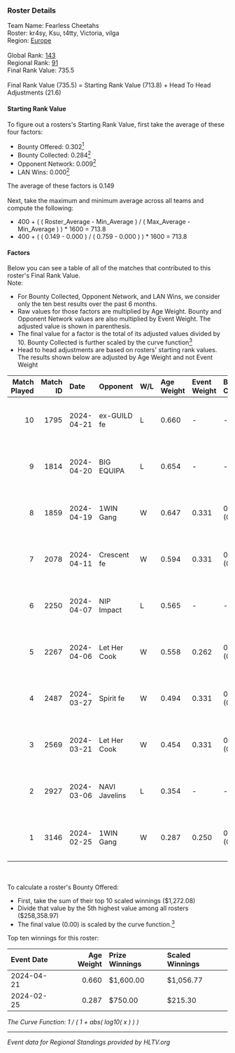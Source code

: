 ### Roster Details<br />
Team Name: Fearless Cheetahs<br />
Roster: kr4sy, Ksu, t4tty, Victoria, vilga<br />
Region: [Europe]( ../standings_europe.md)<br />
<br />
Global Rank: [143](../standings_global.md)<br />
Regional Rank: [91]( ../standings_europe.md)<br />
Final Rank Value:  735.5<br />
<br />
Final Rank Value (735.5) = Starting Rank Value (713.8) + Head To Head Adjustments (21.6)<br />

#### Starting Rank Value<br />
To figure out a rosters's Starting Rank Value, first take the average of these four factors:<br />
- Bounty Offered: 0.302[<sup>1</sup>](#table2)
- Bounty Collected: 0.284[<sup>2</sup>](#table1)
- Opponent Network: 0.009[<sup>2</sup>](#table1)
- LAN Wins: 0.000[<sup>2</sup>](#table1)

The average of these factors is 0.149<br />
<br />
Next, take the maximum and minimum average across all teams and compute the following:<br />
- 400 + ( ( Roster_Average - Min_Average ) / ( Max_Average - Min_Average ) ) * 1600 = 713.8
- 400 + ( ( 0.149 - 0.000 ) / ( 0.759 - 0.000 ) ) * 1600 = 713.8


#### Factors<br />
Below you can see a table of all of the matches that contributed to this roster's Final Rank Value.<br />
Note:<br />

- For Bounty Collected, Opponent Network, and LAN Wins, we consider only the ten best results over the past 6 months.
- Raw values for those factors are multiplied by Age Weight. Bounty and Opponent Network values are also multiplied by Event Weight. The adjusted value is shown in parenthesis.
- The final value for a factor is the total of its adjusted values divided by 10. Bounty Collected is further scaled by the curve function[<sup>3</sup>](#curveFunction)
- Head to head adjustments are based on rosters' starting rank values. The results shown below are adjusted by Age Weight and not Event Weight
<span id="table1"></span><br />


| Match Played | Match ID | Date       | Opponent      | W/L | Age Weight | Event Weight | Bounty Collected | Opponent Network | LAN Wins  | H2H Adj. | Roster                             |
| -: | -: | :- | :- | :- | :- | :- | :- | :- | :- | -: | :- |
|           10 |     1795 | 2024-04-21 | ex-GUILD fe   | L   | 0.660      | -            | -                | -                | -         |   -11.63 | kr4sy, Ksu, t4tty, Victoria, vilga |
|            9 |     1814 | 2024-04-20 | BIG EQUIPA    | L   | 0.654      | -            | -                | -                | -         |    -7.91 | kr4sy, Ksu, t4tty, Victoria, vilga |
|            8 |     1859 | 2024-04-19 | 1WIN Gang     | W   | 0.647      | 0.331        | 0.002 (0.001)    | 0.024 (0.005)    | 0 (0.000) |     8.26 | kr4sy, Ksu, t4tty, Victoria, vilga |
|            7 |     2078 | 2024-04-11 | Crescent fe   | W   | 0.594      | 0.331        | 0.007 (0.001)    | 0.107 (0.021)    | 0 (0.000) |     7.57 | kr4sy, Ksu, t4tty, Victoria, vilga |
|            6 |     2250 | 2024-04-07 | NIP Impact    | L   | 0.565      | -            | -                | -                | -         |    -8.74 | kr4sy, Ksu, t4tty, Victoria, vilga |
|            5 |     2267 | 2024-04-06 | Let Her Cook  | W   | 0.558      | 0.262        | 0.091 (0.013)    | 0.195 (0.028)    | 0 (0.000) |    14.37 | kr4sy, Ksu, t4tty, Victoria, vilga |
|            4 |     2487 | 2024-03-27 | Spirit fe     | W   | 0.494      | 0.331        | 0.004 (0.001)    | 0.043 (0.007)    | 0 (0.000) |     6.62 | kr4sy, Ksu, t4tty, Victoria, vilga |
|            3 |     2569 | 2024-03-21 | Let Her Cook  | W   | 0.454      | 0.331        | 0.091 (0.014)    | 0.195 (0.029)    | 0 (0.000) |    12.00 | kr4sy, Ksu, t4tty, Victoria, vilga |
|            2 |     2927 | 2024-03-06 | NAVI Javelins | L   | 0.354      | -            | -                | -                | -         |    -3.10 | kr4sy, Ksu, t4tty, Victoria, vilga |
|            1 |     3146 | 2024-02-25 | 1WIN Gang     | W   | 0.287      | 0.250        | 0.002 (0.000)    | 0.024 (0.002)    | 0 (0.000) |     4.19 | kr4sy, Ksu, t4tty, Victoria, vilga |

<br />
<span id="table2"></span><br />
To calculate a roster's Bounty Offered:<br />

- First, take the sum of their top 10 scaled winnings ($1,272.08)
- Divide that value by the 5th highest value among all rosters ($258,358.97)
- The final value (0.00) is scaled by the curve function.[<sup>3</sup>](#curveFunction)

Top ten winnings for this roster:<br />

| Event Date | Age Weight | Prize Winnings | Scaled Winnings |
| :- | -: | :- | :- |
| 2024-04-21 |      0.660 | $1,600.00      | $1,056.77       |
| 2024-02-25 |      0.287 | $750.00        | $215.30         |


<span id="curveFunction"></span>_The Curve Function: 1 / ( 1 + abs( log10( x ) ) )_<br />

---
_Event data for Regional Standings provided by HLTV.org_<br />
